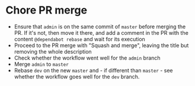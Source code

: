 # Chore PR merge
 
- Ensure that `admin` is on the same commit of `master` before merging the PR. If it's not, then move it there, and add a comment in the PR with the content `@dependabot rebase` and wait for its execution
- Proceed to the PR merge with "Squash and merge", leaving the title but removing the whole description
- Check whether the workflow went well for the `admin` branch
- Merge `admin` to `master`
- Rebase `dev` on the new `master` and - if different than `master` - see whether the workflow goes well for the `dev` branch.
